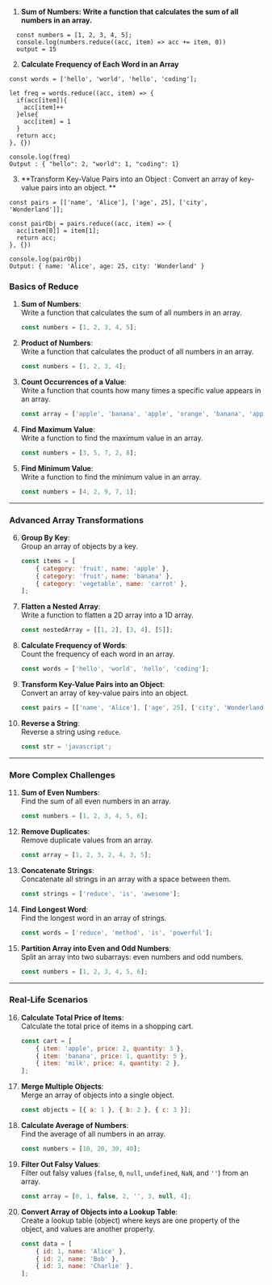 1. **Sum of Numbers: Write a function that calculates the sum of all numbers in an array.**

```
  const numbers = [1, 2, 3, 4, 5];
  console.log(numbers.reduce((acc, item) => acc += item, 0))
  output = 15
```

2. **Calculate Frequency of Each Word in an Array**

```
const words = ['hello', 'world', 'hello', 'coding'];

let freq = words.reduce((acc, item) => {
  if(acc[item]){
    acc[item]++
  }else{
    acc[item] = 1
  }
  return acc;
}, {})

console.log(freq)
Output : { "hello": 2, "world": 1, "coding": 1}

```

3. **Transform Key-Value Pairs into an Object : Convert an array of key-value pairs into an object. **

```
const pairs = [['name', 'Alice'], ['age', 25], ['city', 'Wonderland']];

const pairObj = pairs.reduce((acc, item) => {
  acc[item[0]] = item[1];
  return acc;
}, {})

console.log(pairObj) 
Output: { name: 'Alice', age: 25, city: 'Wonderland' }

```

### **Basics of Reduce**
1. **Sum of Numbers**:  
   Write a function that calculates the sum of all numbers in an array.  
   ```js
   const numbers = [1, 2, 3, 4, 5];
   ```

2. **Product of Numbers**:  
   Write a function that calculates the product of all numbers in an array.  
   ```js
   const numbers = [1, 2, 3, 4];
   ```

3. **Count Occurrences of a Value**:  
   Write a function that counts how many times a specific value appears in an array.  
   ```js
   const array = ['apple', 'banana', 'apple', 'orange', 'banana', 'apple'];
   ```

4. **Find Maximum Value**:  
   Write a function to find the maximum value in an array.  
   ```js
   const numbers = [3, 5, 7, 2, 8];
   ```

5. **Find Minimum Value**:  
   Write a function to find the minimum value in an array.  
   ```js
   const numbers = [4, 2, 9, 7, 1];
   ```

---

### **Advanced Array Transformations**
6. **Group By Key**:  
   Group an array of objects by a key.  
   ```js
   const items = [
       { category: 'fruit', name: 'apple' },
       { category: 'fruit', name: 'banana' },
       { category: 'vegetable', name: 'carrot' },
   ];
   ```

7. **Flatten a Nested Array**:  
   Write a function to flatten a 2D array into a 1D array.  
   ```js
   const nestedArray = [[1, 2], [3, 4], [5]];
   ```
  


8. **Calculate Frequency of Words**:  
   Count the frequency of each word in an array.  
   ```js
   const words = ['hello', 'world', 'hello', 'coding'];
   ```

9. **Transform Key-Value Pairs into an Object**:  
   Convert an array of key-value pairs into an object.  
   ```js
   const pairs = [['name', 'Alice'], ['age', 25], ['city', 'Wonderland']];
   ```

10. **Reverse a String**:  
    Reverse a string using `reduce`.  
    ```js
    const str = 'javascript';
    ```

---

### **More Complex Challenges**
11. **Sum of Even Numbers**:  
    Find the sum of all even numbers in an array.  
    ```js
    const numbers = [1, 2, 3, 4, 5, 6];
    ```

12. **Remove Duplicates**:  
    Remove duplicate values from an array.  
    ```js
    const array = [1, 2, 3, 2, 4, 3, 5];
    ```

13. **Concatenate Strings**:  
    Concatenate all strings in an array with a space between them.  
    ```js
    const strings = ['reduce', 'is', 'awesome'];
    ```

14. **Find Longest Word**:  
    Find the longest word in an array of strings.  
    ```js
    const words = ['reduce', 'method', 'is', 'powerful'];
    ```

15. **Partition Array into Even and Odd Numbers**:  
    Split an array into two subarrays: even numbers and odd numbers.  
    ```js
    const numbers = [1, 2, 3, 4, 5, 6];
    ```

---

### **Real-Life Scenarios**
16. **Calculate Total Price of Items**:  
    Calculate the total price of items in a shopping cart.  
    ```js
    const cart = [
        { item: 'apple', price: 2, quantity: 3 },
        { item: 'banana', price: 1, quantity: 5 },
        { item: 'milk', price: 4, quantity: 2 },
    ];
    ```

17. **Merge Multiple Objects**:  
    Merge an array of objects into a single object.  
    ```js
    const objects = [{ a: 1 }, { b: 2 }, { c: 3 }];
    ```

18. **Calculate Average of Numbers**:  
    Find the average of all numbers in an array.  
    ```js
    const numbers = [10, 20, 30, 40];
    ```

19. **Filter Out Falsy Values**:  
    Filter out falsy values (`false`, `0`, `null`, `undefined`, `NaN`, and `''`) from an array.  
    ```js
    const array = [0, 1, false, 2, '', 3, null, 4];
    ```

20. **Convert Array of Objects into a Lookup Table**:  
    Create a lookup table (object) where keys are one property of the object, and values are another property.  
    ```js
    const data = [
        { id: 1, name: 'Alice' },
        { id: 2, name: 'Bob' },
        { id: 3, name: 'Charlie' },
    ];
    ```
